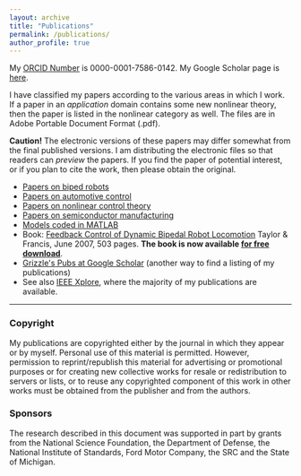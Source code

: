 ```yaml
---
layout: archive
title: "Publications"
permalink: /publications/
author_profile: true
---
```


My [ORCID Number](http://orcid.org/0000-0001-7586-0142) is 0000-0001-7586-0142. My Google Scholar page is [here](https://scholar.google.com/citations?hl=en&user=heYuqBkAAAAJ).

I have classified my papers according to the various areas in which I work. If a paper in an _application_ domain contains some new nonlinear theory, then the paper is listed in the nonlinear category as well. The files are in Adobe Portable Document Format (.pdf).

**Caution!** The electronic versions of these papers may differ somewhat from the final published versions. I am distributing the electronic files so that readers can _preview_ the papers. If you find the paper of potential interest, or if you plan to cite the work, then please obtain the original.

*   [Papers on biped robots](robotics.html)
*   [Papers on automotive control](automotive.html)
*   [Papers on nonlinear control theory](control.html)
*   [Papers on semiconductor manufacturing](semiconductor.html)
*   [Models coded in MATLAB](matlab.html)
*   Book: [Feedback Control of Dynamic Bipedal Robot Locomotion](files/Westervelt_biped_control_book_15_May_2007.pdf) Taylor & Francis, June 2007, 503 pages. **The book is now available [for free download](files/Westervelt_biped_control_book_15_May_2007.pdf)**.
*   [Grizzle's Pubs at Google Scholar](https://scholar.google.com/citations?hl=en&user=heYuqBkAAAAJ) (another way to find a listing of my publications)
*   See also [IEEE Xplore](http://ieeexplore.ieee.org/Xplore/dynhome.jsp), where the majority of my publications are available.

* * *

### Copyright

My publications are copyrighted either by the journal in which they appear or by myself. Personal use of this material is permitted. However, permission to reprint/republish this material for advertising or promotional purposes or for creating new collective works for resale or redistribution to servers or lists, or to reuse any copyrighted component of this work in other works must be obtained from the publisher and from the authors.

### Sponsors

The research described in this document was supported in part by grants from the National Science Foundation, the Department of Defense, the National Institute of Standards, Ford Motor Company, the SRC and the State of Michigan.